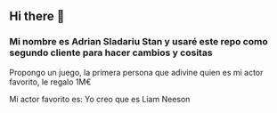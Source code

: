 ## Hi there 👋

### Mi nombre es Adrian Sladariu Stan y usaré este repo como segundo cliente para hacer cambios y cositas

Propongo un juego, la primera persona que adivine quien es mi actor favorito, le regalo 1M€

Mi actor favorito es: Yo creo que es Liam Neeson
